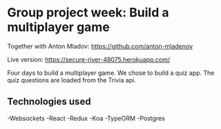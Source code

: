 # Group project week: Build a multiplayer game

Together with Anton Mladov: https://github.com/anton-mladenov 

Live version: https://secure-river-48075.herokuapp.com/

Four days to build a multiplayer game. We chose to build a quiz app. The quiz questions are loaded from the Trivia api. 

## Technologies used
-Websockets
-React
-Redux
-Koa
-TypeORM
-Postgres





